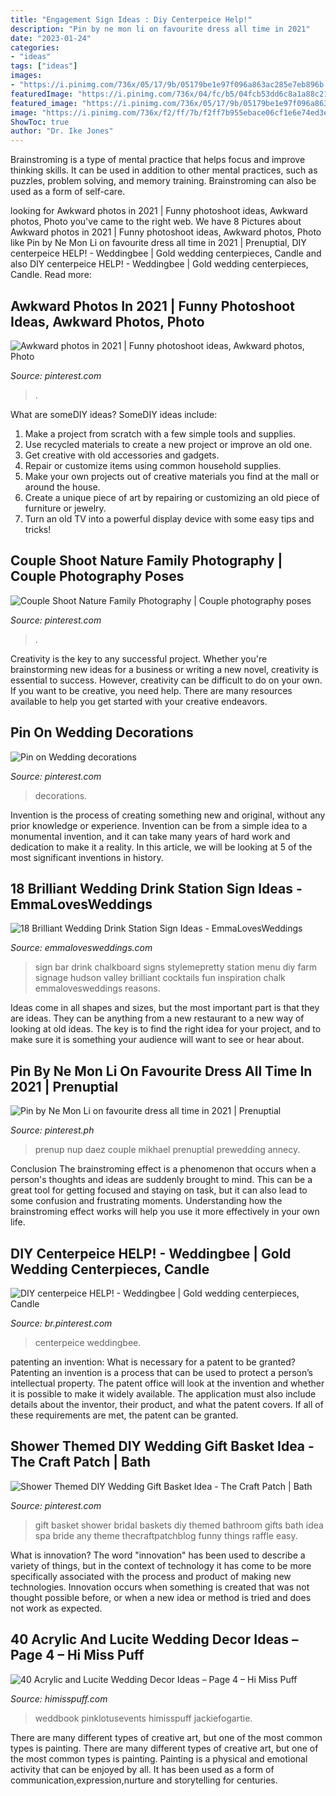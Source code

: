 ```yaml
---
title: "Engagement Sign Ideas : Diy Centerpeice Help!"
description: "Pin by ne mon li on favourite dress all time in 2021"
date: "2023-01-24"
categories:
- "ideas"
tags: ["ideas"]
images:
- "https://i.pinimg.com/736x/05/17/9b/05179be1e97f096a863ac285e7eb896b.jpg"
featuredImage: "https://i.pinimg.com/736x/04/fc/b5/04fcb53dd6c8a1a88c2120f63630c979.jpg"
featured_image: "https://i.pinimg.com/736x/05/17/9b/05179be1e97f096a863ac285e7eb896b.jpg"
image: "https://i.pinimg.com/736x/f2/ff/7b/f2ff7b955ebace06cf1e6e74ed3e641b--british-wedding-centerpiece-ideas.jpg"
ShowToc: true
author: "Dr. Ike Jones"
---
```



Brainstroming is a type of mental practice that helps focus and improve thinking skills. It can be used in addition to other mental practices, such as puzzles, problem solving, and memory training. Brainstroming can also be used as a form of self-care.

	

		
looking for Awkward photos in 2021 | Funny photoshoot ideas, Awkward photos, Photo you've came to the right web. We have 8 Pictures about Awkward photos in 2021 | Funny photoshoot ideas, Awkward photos, Photo like Pin by Ne Mon Li on favourite dress all time in 2021 | Prenuptial, DIY centerpeice HELP! - Weddingbee | Gold wedding centerpieces, Candle and also DIY centerpeice HELP! - Weddingbee | Gold wedding centerpieces, Candle. Read more:
		
    
## Awkward Photos In 2021 | Funny Photoshoot Ideas, Awkward Photos, Photo

<img loading=lazy src="https://i.pinimg.com/736x/a7/b5/6f/a7b56f75604560b17ffbd3b4f5876d40.jpg" onerror="this.onerror=null;this.src='https://tse2.mm.bing.net/th?id=OIP.SO46tmK-O-5gnSRBfli4ewHaLF&amp;pid=15.1';" alt="Awkward photos in 2021 | Funny photoshoot ideas, Awkward photos, Photo">

_Source: pinterest.com_

>. 

	

What are someDIY ideas?
SomeDIY ideas include:
1. Make a project from scratch with a few simple tools and supplies. 
2. Use recycled materials to create a new project or improve an old one. 
3. Get creative with old accessories and gadgets. 
4. Repair or customize items using common household supplies. 
5. Make your own projects out of creative materials you find at the mall or around the house. 
6. Create a unique piece of art by repairing or customizing an old piece of furniture or jewelry. 
7. Turn an old TV into a powerful display device with some easy tips and tricks!

    
## Couple Shoot Nature Family Photography | Couple Photography Poses

<img loading=lazy src="https://i.pinimg.com/736x/ff/a2/b8/ffa2b82a89c2f43be1e5992a1aa21db2.jpg" onerror="this.onerror=null;this.src='https://tse3.mm.bing.net/th?id=OIP.sjqPARNB7IDUFxRHo9miLgHaLH&amp;pid=15.1';" alt="Couple Shoot Nature Family Photography | Couple photography poses">

_Source: pinterest.com_

>. 

	

Creativity is the key to any successful project. Whether you're brainstorming new ideas for a business or writing a new novel, creativity is essential to success. However, creativity can be difficult to do on your own. If you want to be creative, you need help. There are many resources available to help you get started with your creative endeavors.

    
## Pin On Wedding Decorations

<img loading=lazy src="https://i.pinimg.com/736x/04/fc/b5/04fcb53dd6c8a1a88c2120f63630c979.jpg" onerror="this.onerror=null;this.src='https://tse2.mm.bing.net/th?id=OIP.6P0LZb6Nqah3bg3ZFkLb7AHaE8&amp;pid=15.1';" alt="Pin on Wedding decorations">

_Source: pinterest.com_

>decorations. 

	

Invention is the process of creating something new and original, without any prior knowledge or experience. Invention can be from a simple idea to a monumental invention, and it can take many years of hard work and dedication to make it a reality. In this article, we will be looking at 5 of the most significant inventions in history.

    
## 18 Brilliant Wedding Drink Station Sign Ideas - EmmaLovesWeddings

<img loading=lazy src="http://emmalovesweddings.com/wp-content/uploads/2018/05/outdoor-chalkboard-wedding-drink-bar-sign-ideas.jpg" onerror="this.onerror=null;this.src='https://tse1.mm.bing.net/th?id=OIP.toNqUP1jsVGIK_aYtCBEnAHaLH&amp;pid=15.1';" alt="18 Brilliant Wedding Drink Station Sign Ideas - EmmaLovesWeddings">

_Source: emmalovesweddings.com_

>sign bar drink chalkboard signs stylemepretty station menu diy farm signage hudson valley brilliant cocktails fun inspiration chalk emmalovesweddings reasons. 

	

Ideas come in all shapes and sizes, but the most important part is that they are ideas. They can be anything from a new restaurant to a new way of looking at old ideas. The key is to find the right idea for your project, and to make sure it is something your audience will want to see or hear about.

    
## Pin By Ne Mon Li On Favourite Dress All Time In 2021 | Prenuptial

<img loading=lazy src="https://i.pinimg.com/736x/9f/9b/f6/9f9bf6368621ce9257975c06e132c786.jpg" onerror="this.onerror=null;this.src='https://tse3.mm.bing.net/th?id=OIP.-C_YF6ndF1MXvJhe8dlkwgHaLG&amp;pid=15.1';" alt="Pin by Ne Mon Li on favourite dress all time in 2021 | Prenuptial">

_Source: pinterest.ph_

>prenup nup daez couple mikhael prenuptial prewedding annecy. 

	

Conclusion
The brainstroming effect is a phenomenon that occurs when a person's thoughts and ideas are suddenly brought to mind. This can be a great tool for getting focused and staying on task, but it can also lead to some confusion and frustrating moments. Understanding how the brainstroming effect works will help you use it more effectively in your own life.

    
## DIY Centerpeice HELP! - Weddingbee | Gold Wedding Centerpieces, Candle

<img loading=lazy src="https://i.pinimg.com/736x/f2/ff/7b/f2ff7b955ebace06cf1e6e74ed3e641b--british-wedding-centerpiece-ideas.jpg" onerror="this.onerror=null;this.src='https://tse2.mm.bing.net/th?id=OIP.fXSvbArjYcyKfNajR5tEXAHaNJ&amp;pid=15.1';" alt="DIY centerpeice HELP! - Weddingbee | Gold wedding centerpieces, Candle">

_Source: br.pinterest.com_

>centerpeice weddingbee. 

	

patenting an invention: What is necessary for a patent to be granted?
Patenting an invention is a process that can be used to protect a person’s intellectual property. The patent office will look at the invention and whether it is possible to make it widely available. The application must also include details about the inventor, their product, and what the patent covers. If all of these requirements are met, the patent can be granted.

    
## Shower Themed DIY Wedding Gift Basket Idea - The Craft Patch | Bath

<img loading=lazy src="https://i.pinimg.com/736x/05/17/9b/05179be1e97f096a863ac285e7eb896b.jpg" onerror="this.onerror=null;this.src='https://tse4.mm.bing.net/th?id=OIP.p0M9iVezZZ2ws7kF6__FsAHaG_&amp;pid=15.1';" alt="Shower Themed DIY Wedding Gift Basket Idea - The Craft Patch | Bath">

_Source: pinterest.com_

>gift basket shower bridal baskets diy themed bathroom gifts bath idea spa bride any theme thecraftpatchblog funny things raffle easy. 

	

What is innovation?
The word "innovation" has been used to describe a variety of things, but in the context of technology it has come to be more specifically associated with the process and product of making new technologies. Innovation occurs when something is created that was not thought possible before, or when a new idea or method is tried and does not work as expected.

    
## 40 Acrylic And Lucite Wedding Decor Ideas – Page 4 – Hi Miss Puff

<img loading=lazy src="https://www.himisspuff.com/wp-content/uploads/2016/10/clear-boxes-with-candles-and-flowers.jpg" onerror="this.onerror=null;this.src='https://tse2.mm.bing.net/th?id=OIP.4AGpLAUUsKDxRSBt65nBEwHaLH&amp;pid=15.1';" alt="40 Acrylic and Lucite Wedding Decor Ideas – Page 4 – Hi Miss Puff">

_Source: himisspuff.com_

>weddbook pinklotusevents himisspuff jackiefogartie. 

	

There are many different types of creative art, but one of the most common types is painting.
There are many different types of creative art, but one of the most common types is painting. Painting is a physical and emotional activity that can be enjoyed by all. It has been used as a form of communication,expression,nurture and storytelling for centuries.

